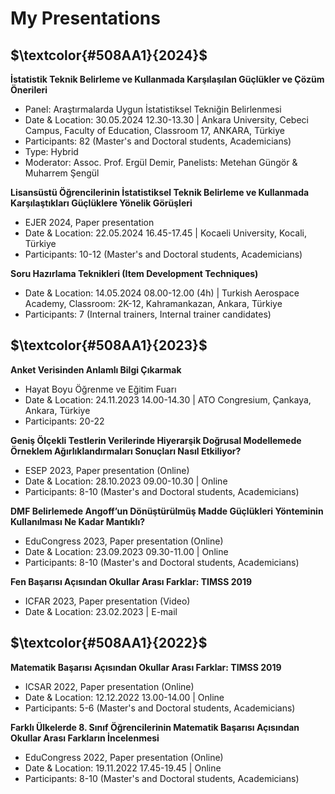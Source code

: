 # My Presentations

$\textcolor{#508AA1}{2024}$
---
**İstatistik Teknik Belirleme ve Kullanmada Karşılaşılan Güçlükler ve Çözüm Önerileri**
+ Panel: Araştırmalarda Uygun İstatistiksel Tekniğin Belirlenmesi
+ Date & Location: 30.05.2024 12.30-13.30 | Ankara University, Cebeci Campus, Faculty of Education, Classroom 17, ANKARA, Türkiye
+ Participants: 82 (Master's and Doctoral students, Academicians)
+ Type: Hybrid
+ Moderator: Assoc. Prof. Ergül Demir, Panelists: Metehan Güngör & Muharrem Şengül

**Lisansüstü Öğrencilerinin İstatistiksel Teknik Belirleme ve Kullanmada Karşılaştıkları Güçlüklere Yönelik Görüşleri**
+ EJER 2024, Paper presentation
+ Date & Location: 22.05.2024 16.45-17.45 | Kocaeli University, Kocali, Türkiye
+ Participants: 10-12 (Master's and Doctoral students, Academicians)

**Soru Hazırlama Teknikleri (Item Development Techniques)**
+ Date & Location: 14.05.2024 08.00-12.00 (4h) | Turkish Aerospace Academy, Classroom: 2K-12, Kahramankazan, Ankara, Türkiye
+ Participants: 7 (Internal trainers, Internal trainer candidates)

$\textcolor{#508AA1}{2023}$
---
**Anket Verisinden Anlamlı Bilgi Çıkarmak**
+ Hayat Boyu Öğrenme ve Eğitim Fuarı
+ Date & Location: 24.11.2023 14.00-14.30 | ATO Congresium, Çankaya, Ankara, Türkiye
+ Participants: 20-22

**Geniş Ölçekli Testlerin Verilerinde Hiyerarşik Doğrusal Modellemede Örneklem Ağırlıklandırmaları Sonuçları Nasıl Etkiliyor?**
+ ESEP 2023, Paper presentation (Online)
+ Date & Location: 28.10.2023 09.00-10.30 | Online
+ Participants: 8-10 (Master's and Doctoral students, Academicians)

**DMF Belirlemede Angoff’un Dönüştürülmüş Madde Güçlükleri Yönteminin Kullanılması Ne Kadar Mantıklı?**
+ EduCongress 2023, Paper presentation (Online)
+ Date & Location: 23.09.2023 09.30-11.00 | Online
+ Participants: 8-10 (Master's and Doctoral students, Academicians)

**Fen Başarısı Açısından Okullar Arası Farklar: TIMSS 2019**
+ ICFAR 2023, Paper presentation (Video)
+ Date & Location: 23.02.2023 | E-mail

$\textcolor{#508AA1}{2022}$
---
**Matematik Başarısı Açısından Okullar Arası Farklar: TIMSS 2019**
+ ICSAR 2022, Paper presentation (Online)
+ Date & Location: 12.12.2022 13.00-14.00 | Online
+ Participants: 5-6 (Master's and Doctoral students, Academicians)

**Farklı Ülkelerde 8. Sınıf Öğrencilerinin Matematik Başarısı Açısından Okullar Arası Farkların İncelenmesi**
+ EduCongress 2022, Paper presentation (Online)
+ Date & Location: 19.11.2022 17.45-19.45 | Online
+ Participants: 8-10 (Master's and Doctoral students, Academicians)

